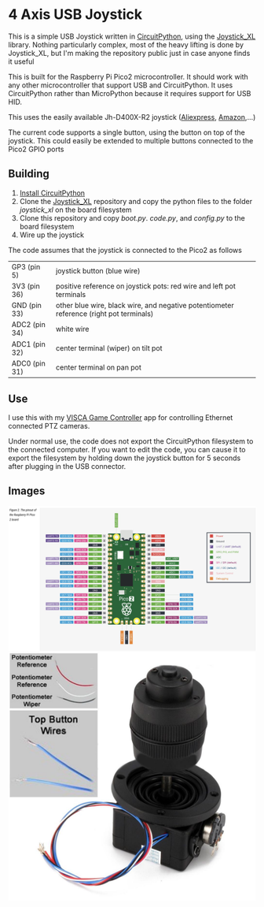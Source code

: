 # 4 Axis USB Joystick

This is a simple USB Joystick written in [CircuitPython](https://circuitpython.org/), using the [Joystick_XL](https://github.com/fasteddy516/CircuitPython_JoystickXL) library.
Nothing particularly complex, most of the heavy lifting is done by Joystick_XL, but I'm making the repository public just in case anyone finds it useful

This is built for the Raspberry Pi Pico2 microcontroller. It should work with any other microcontroller that support USB and CircuitPython. It uses CircuitPython rather than MicroPython because it requires support for USB HID.

This uses the easily available Jh-D400X-R2 joystick ([Aliexpress](https://www.aliexpress.us/w/wholesale-Jh%2525252dD400X%2525252dR2-4-axis.html?spm=a2g0o.productlist.search.0), [Amazon](https://www.amazon.com/s?k=Jh-D400X-R2&crid=1CKJ3M0AV3JNP&sprefix=jh-d400x-r2%2Caps%2C95),...)

The current code supports a single button, using the button on top of the joystick. This could easily be extended to multiple buttons connected to the Pico2 GPIO ports

## Building

1. [Install CircuitPython](https://learn.adafruit.com/welcome-to-circuitpython/installing-circuitpython)
2. Clone the [Joystick_XL](https://github.com/fasteddy516/CircuitPython_JoystickXL) repository and copy the python files to the folder _joystick_xl_ on the board filesystem
3. Clone this repository and copy _boot.py_. _code.py_, and _config.py_ to the board filesystem
4. Wire up the joystick

The code assumes that the joystick is connected to the Pico2 as follows
<table>
<tr><td>GP3 (pin 5)</td><td>joystick button (blue wire)</td></tr>
<tr><td>3V3 (pin 36)</td><td>positive reference on joystick pots: red wire and left pot terminals</td></tr>
<tr><td>GND (pin 33)</td><td>other blue wire, black wire, and negative potentiometer reference (right pot terminals)</td></tr>
<tr><td>ADC2 (pin 34)</td><td>white wire</td></tr>
<tr><td>ADC1 (pin 32)</td><td>center terminal (wiper) on tilt pot</td></tr>
<tr><td>ADC0 (pin 31)</td><td>center terminal on pan pot</td></tr>
</table>

## Use

I use this with my [VISCA Game Controller](https://github.com/DanTappan/VISCA-Game-Controller) app for controlling Ethernet connected PTZ cameras. 

Under normal use, the code does not export the CircuitPython filesystem to the connected computer. If you want to edit the code, you can cause it to export the filesystem by holding down the joystick button for 5 seconds after plugging in the USB connector.

## Images

![Pico2 Pinout](Pico2Pinouts.png "Pico2 pinouts") 
![Joystick wiring](Joystick.png "Joystick wiring")
